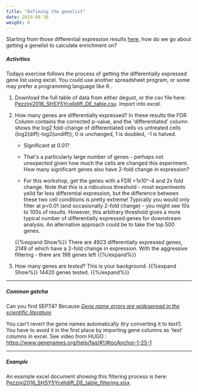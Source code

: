 ```yaml
---
title: "Defining the genelist"
date: 2019-08-30
weight: 6
---
```




Starting from those differential expression results [here](http://degust.erc.monash.edu/degust/compare.html?code=5b2c7805ab8f8c5f2dc8c72e61b049b0#?plot=mds), how do we go about getting a genelist to calculate enrichment on? 




##### Activities

Todays exercise follows the process of getting the differentially expressed gene list using excel. You could use another spreadsheet program, or some may prefer a programming language like R .

1. Download the full table of data from either degust, or the csv file here:
[Pezzini2016_SHSY5Ycelldiff_DE_table.csv](https://monashbioinformaticsplatform.github.io/enrichment_analysis_workshop/data/Pezzini2016_SHSY5Ycelldiff_DE_table.csv). Import into excel. <!-- File>Import --> 

2. How many genes are differentially expressed? In these results the FDR Column contains the corrected p-value, and the 'differentiated' column shows the log2 fold-change of differentiated cells vs untreated cells (log2(diff)-log2(undiff)); 0 is unchanged, 1 is doubled, -1 is halved.

    - Significant at 0.01? 
    - That's a particularly large number of genes - perhaps not unexpected given how much the cells are changed this experiment. How many significant genes also have 2-fold change in expression?

    - For this workshop, get the genes with a FDR <1x10^-4 and 2x fold change. Note that this is a ridiculous threshold - most experiments yeild far less differential expression, but the difference between these two cell conditions is pretty extreme! Typically you would only filter at p<0.01 (and occasionally 2-fold change) - you might see 10s to 100s of results. However, this arbitrary threshold gives a more typical number of differentially expressed genes for downstream analysis. An alternative approach could be to take the top 500 genes.

    {{%expand Show%}} There are 4923 differentially expressed genes, 2149 of which have a 2-fold change in expression. With the aggressive filtering - there are 198 genes left {{%/expand%}}


3. How many genes are _tested_? This is your background.
{{%expand Show%}} 14420 genes tested. {{%/expand%}}

<!--But with ~20k human genes - why are there genes missing? **14420** --> 


---

##### Common gotcha

Can you find SEPT4? Because [_Gene name errors are widespread in the scientific literature_](https://genomebiology.biomedcentral.com/articles/10.1186/s13059-016-1044-7)

You can't revert the gene names automatically (try converting it to text!). You have to avoid it in the first place by importing gene columns as 'text' columns in excel.  See video from HUGO : https://www.genenames.org/help/faq/#!/#tocAnchor-1-25-1

<!--NB: You can ignore these for this workshop, but you want this to be right for publication!-->


---

##### Example

An example excel document showing this filtering process is here: [Pezzini2016_SHSY5Ycelldiff_DE_table_filtering.xlsx](https://monashbioinformaticsplatform.github.io/enrichment_analysis_workshop/data/Pezzini2016_SHSY5Ycelldiff_DE_table_filtering.xlsx). 




